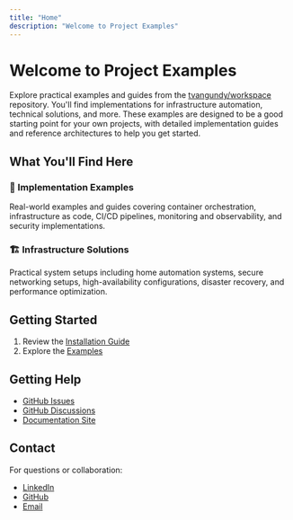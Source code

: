 ```yaml
---
title: "Home"
description: "Welcome to Project Examples"
---
```

# Welcome to Project Examples

Explore practical examples and guides from the [tvangundy/workspace](https://github.com/tvangundy/workspace) repository. You'll find implementations for infrastructure automation, technical solutions, and more. These examples are designed to be a good starting point for your own projects, with detailed implementation guides and reference architectures to help you get started.

## What You'll Find Here

### 🚀 Implementation Examples
Real-world examples and guides covering container orchestration, infrastructure as code, CI/CD pipelines, monitoring and observability, and security implementations.

### 🏗️ Infrastructure Solutions
Practical system setups including home automation systems, secure networking setups, high-availability configurations, disaster recovery, and performance optimization.

## Getting Started

1. Review the [Installation Guide](install.md)
2. Explore the [Examples](examples/index.md)

## Getting Help

- [GitHub Issues](https://github.com/tvangundy/workspace/issues)
- [GitHub Discussions](https://github.com/tvangundy/workspace/discussions)
- [Documentation Site](https://tvangundy.github.io)

## Contact

For questions or collaboration:
- [LinkedIn](https://linkedin.com/in/tvangundy)
- [GitHub](https://github.com/tvangundy)
- [Email](mailto:tvangundy@gmail.com)
